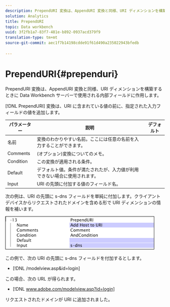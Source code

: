 ```yaml
---
description: PrependURI 変換は、AppendURI 変換と同様、URI ディメンションを構築するときに Data Workbench サーバーで使用される内部フィールドに作用します。
solution: Analytics
title: PrependURI
topic: Data workbench
uuid: 3f2fb1a7-83f7-481e-b892-0937acd379f9
translation-type: tm+mt
source-git-commit: aec1f7b14198cdde91f61d490a235022943bfedb

---
```



# PrependURI{#prependuri}

PrependURI 変換は、AppendURI 変換と同様、URI ディメンションを構築するときに Data Workbench サーバーで使用される内部フィールドに作用します。

[!DNL PrependURI] 変換は、URI に含まれている値の前に、指定された入力フィールドの値を追加します。

| パラメーター | 説明 | デフォルト |
|---|---|---|
| 名前 | 変換のわかりやすい名前。ここには任意の名前を入力することができます。 |  |
| Comments | (オプション)変換についてのメモ。 |  |
| Condition | この変換が適用される条件。 |  |
| Default | デフォルト値。条件が満たされたが、入力値が利用できない場合に使用されます。 |  |
| Input | URI の先頭に付加する値のフィールド名。 |  |

次の例は、URI の先頭に s-dns フィールドを単純に付加します。クライアントデバイスからリクエストされたドメインを含める形で URI ディメンションの情報を補います。

![](assets/cfg_TransformationType_PrependURI.png)

この例で、次の URI の先頭に s-dns フィールドを付加するとします。

* [!DNL /modelview.asp&id=login]

この場合、次の URL が得られます。

* [!DNL www.adobe.com/modelview.asp?id=login]

リクエストされたドメインが URI に追加されました。

